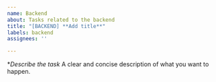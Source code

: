 ```yaml
---
name: Backend
about: Tasks related to the backend
title: "[BACKEND] **Add title**"
labels: backend
assignees: ''

---
```


**Describe the task*
A clear and concise description of what you want to happen.
